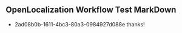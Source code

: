 ## OpenLocalization Workflow Test MarkDown
* 2ad08b0b-1611-4bc3-80a3-0984927d088e thanks!

<!--HONumber=Sep16_HO1-->


